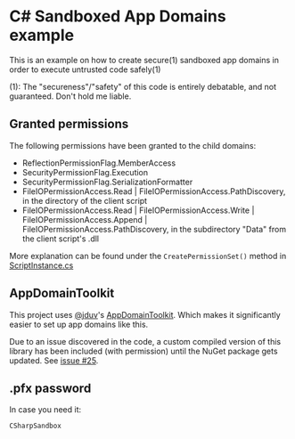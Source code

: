 # C# Sandboxed App Domains example

This is an example on how to create secure(1) sandboxed app domains in order to execute untrusted code safely(1)

(1): The "secureness"/"safety" of this code is entirely debatable, and not guaranteed. Don't hold me liable.

## Granted permissions

The following permissions have been granted to the child domains:

* ReflectionPermissionFlag.MemberAccess
* SecurityPermissionFlag.Execution
* SecurityPermissionFlag.SerializationFormatter
* FileIOPermissionAccess.Read | FileIOPermissionAccess.PathDiscovery, in the directory of the client script
* FileIOPermissionAccess.Read | FileIOPermissionAccess.Write | FileIOPermissionAccess.Append | FileIOPermissionAccess.PathDiscovery, in the subdirectory "Data" from the client script's .dll

More explanation can be found under the `CreatePermissionSet()` method in [ScriptInstance.cs](src/CSharpSandbox.Host/ScriptInstance.cs)

## AppDomainToolkit

This project uses [@jduv](https://github.com/jduv)'s [AppDomainToolkit](https://github.com/jduv/AppDomainToolkit). Which makes it significantly easier to set up app domains like this.

Due to an issue discovered in the code, a custom compiled version of this library has been included (with permission) until the NuGet package gets updated. See [issue #25](https://github.com/jduv/AppDomainToolkit/issues/25).

## .pfx password

In case you need it:

```
CSharpSandbox
```